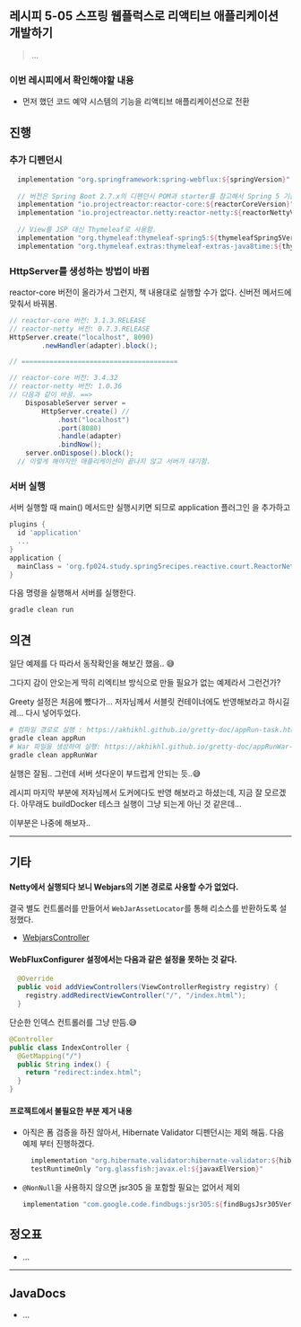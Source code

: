 ## 레시피 5-05 스프링 웹플럭스로 리액티브 애플리케이션 개발하기

> ...
> 

### 이번 레시피에서 확인해야할  내용

* 먼저 했던 코드 예약 시스템의 기능을 리액티브 애플리케이션으로 전환

  

## 진행

### 추가 디펜던시

```groovy
  implementation "org.springframework:spring-webflux:${springVersion}"
  
  // 버전은 Spring Boot 2.7.x의 디펜던시 POM과 starter를 참고해서 Spring 5 기준으로 버전을 맞춤
  implementation "io.projectreactor:reactor-core:${reactorCoreVersion}"
  implementation "io.projectreactor.netty:reactor-netty:${reactorNettyVersion}"
  
  // View를 JSP 대신 Thymeleaf로 사용함.
  implementation "org.thymeleaf:thymeleaf-spring5:${thymeleafSpring5Version}"
  implementation "org.thymeleaf.extras:thymeleaf-extras-java8time:${thymeleafExtrasJava8timeVersion}"
```



### HttpServer를 생성하는 방법이 바뀜

reactor-core 버전이 올라가서 그런지, 책 내용대로 실행할 수가 없다. 신버전 메서드에 맞춰서 바꿔봄.

```java
// reactor-core 버전: 3.1.3.RELEASE
// reactor-netty 버전: 0.7.3.RELEASE 
HttpServer.create("localhost", 8090)
        .newHandler(adapter).block();

// =======================================

// reactor-core 버전: 3.4.32
// reactor-netty 버전: 1.0.36
// 다음과 같이 바꿈. ==> 
    DisposableServer server =
        HttpServer.create() //
            .host("localhost")
            .port(8080)
            .handle(adapter)
            .bindNow();
    server.onDispose().block();
  // 이렇게 해야지만 애플리케이션이 끝나지 않고 서버가 대기함.
```



### 서버 실행

서버 실행할 때 main() 메서드만 실행시키면 되므로 application 플러그인 을 추가하고

```groovy
plugins {
  id 'application'
  ...
}
application {
  mainClass = 'org.fp024.study.spring5recipes.reactive.court.ReactorNettyBootstrap'
}
```

다음 명령을 실행해서 서버를 실행한다.

```sh
gradle clean run
```





## 의견

일단 예제를 다 따라서 동작확인을 해보긴 했음.. 😅

그다지 감이 안오는게 딱히 리엑티브 방식으로 만들 필요가 없는 예제라서 그런건가? 

Greety 설정은 처음에 뺐다가... 저자님께서 서블릿 컨테이너에도 반영해보라고 하시길레... 다시 넣어두었다.

```sh
# 컴파일 경로로 실행 : https://akhikhl.github.io/gretty-doc/appRun-task.html
gradle clean appRun
# War 파일을 생성하여 실행: https://akhikhl.github.io/gretty-doc/appRunWar-task.html
gradle clean appRunWar
```

실행은 잘됨.. 그런데 서버 셧다운이 부드럽게 안되는 듯..😅



레시피 마지막 부분에 저자님께서 도커에다도 반영 해보라고 하셨는데, 지금 잘 모르겠다. 아무래도 buildDocker 테스크 실행이 그냥 되는게 아닌 것 같은데...

이부분은 나중에 해보자..

---

## 기타

#### Netty에서 실행되다 보니 Webjars의 기본 경로로 사용할 수가 없었다.

결국 별도 컨트롤러를 만들어서 `WebJarAssetLocator`를 통해 리소스를 반환하도록 설정했다.

* [WebjarsController](src/main/java/org/fp024/study/spring5recipes/reactive/court/common/WebjarsController.java)



#### WebFluxConfigurer 설정에서는 다음과 같은 설정을 못하는 것 같다.

```java
  @Override
  public void addViewControllers(ViewControllerRegistry registry) {
    registry.addRedirectViewController("/", "/index.html");
  }
```

단순한 인덱스 컨트롤러를 그냥 만듬.😅

```java
@Controller
public class IndexController {
  @GetMapping("/")
  public String index() {
    return "redirect:index.html";
  }
}
```



#### 프로젝트에서 불필요한 부분 제거 내용

* 아직은 폼 검증을 하진 않아서, Hibernate Validator 디펜던시는 제외 해둠. 다음 예제 부터 진행하겠다.

  ```groovy
    implementation "org.hibernate.validator:hibernate-validator:${hibernateValidatorVersion}"
    testRuntimeOnly "org.glassfish:javax.el:${javaxElVersion}"
  ```

* `@NonNull`을 사용하지 않으면 jsr305 을 포함할 필요는 없어서 제외

  ```groovy
  implementation "com.google.code.findbugs:jsr305:${findBugsJsr305Version}"
  ```

  





## 정오표

* ...

  


---

## JavaDocs

* ...
